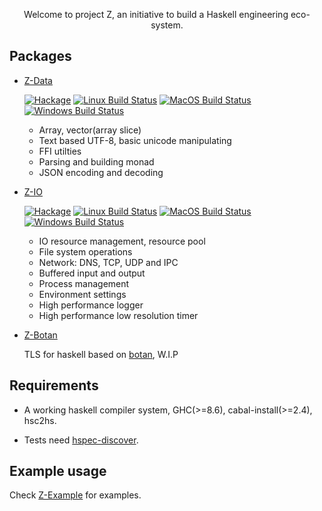 <p align=center>
  Welcome to project Z, an initiative to build a Haskell engineering eco-system.
</p>

## Packages

* [Z-Data](https://github.com/haskell-Z/z-data)

  [![Hackage](https://img.shields.io/hackage/v/Z-Data.svg?style=flat)](https://hackage.haskell.org/package/Z-Data) [![Linux Build Status](https://github.com/haskell-Z/z-data/workflows/ubuntu-ci/badge.svg)](https://github.com/haskell-Z/z-data/actions) [![MacOS Build Status](https://github.com/haskell-Z/z-data/workflows/osx-ci/badge.svg)](https://github.com/haskell-Z/z-data/actions) [![Windows Build Status](https://github.com/haskell-Z/z-data/workflows/win-ci/badge.svg)](https://github.com/haskell-Z/z-data/actions)

  * Array, vector(array slice)
  * Text based UTF-8, basic unicode manipulating
  * FFI utilties
  * Parsing and building monad
  * JSON encoding and decoding

* [Z-IO](https://github.com/haskell-Z/z-io)

  [![Hackage](https://img.shields.io/hackage/v/Z-IO.svg?style=flat)](https://hackage.haskell.org/package/Z-IO) [![Linux Build Status](https://github.com/haskell-Z/z-io/workflows/ubuntu-ci/badge.svg)](https://github.com/haskell-Z/z-io/actions) [![MacOS Build Status](https://github.com/haskell-Z/z-io/workflows/osx-ci/badge.svg)](https://github.com/haskell-Z/z-io/actions) [![Windows Build Status](https://github.com/haskell-Z/z-io/workflows/win-ci/badge.svg)](https://github.com/haskell-Z/z-io/actions)

  * IO resource management, resource pool
  * File system operations
  * Network: DNS, TCP, UDP and IPC
  * Buffered input and output
  * Process management
  * Environment settings
  * High performance logger
  * High performance low resolution timer

* [Z-Botan](https://github.com/haskell-Z/z-botan)

  TLS for haskell based on [botan](https://github.com/randombit/botan), W.I.P

## Requirements

* A working haskell compiler system, GHC(>=8.6), cabal-install(>=2.4), hsc2hs.

* Tests need [hspec-discover](https://hackage.haskell.org/package/hspec-discover).

## Example usage

Check [Z-Example](https://github.com/haskell-Z/z-example) for examples.
